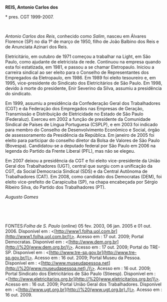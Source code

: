 **REIS, Antonio Carlos dos**

\* pres. CGT 1999-2007.

 

*Antonio Carlos dos Reis*, conhecido como *Salim*, nasceu em Álvares
Florence (SP) no dia 1º de março de 1950, filho de João Balbino dos Reis
e de Anunciata Azinari dos Reis.

Eletricitário, em outubro de 1971 começou a trabalhar na Light, em São
Paulo, como ajudante de eletricista de rede. Continuou na empresa quando
esta foi estatizada, em 1981, e passou a se chamar Eletropaulo. Iniciou
a carreira sindical ao ser eleito para o Conselho de Representantes dos
Empregados da Eletropaulo, em 1986. Em 1989 foi eleito tesoureiro e, em
1995, vice-presidente do Sindicato dos Eletricitários de São Paulo. Em
1998, devido à morte do presidente, Enir Severino da Silva, assumiu a
presidência do sindicato.

Em 1999, assumiu a presidência da Confederação Geral dos Trabalhadores
(CGT) e da Federação dos Empregados nas Empresas de Geração, Transmissão
e Distribuição de Eletricidade no Estado de São Paulo (Federaluz).
Exerceu em 2002 a função de presidente da Comunidade Sindical de Países
de Língua Portuguesa (CSPLP), e em 2003 foi indicado para membro do
Conselho de Desenvolvimento Econômico e Social, órgão de assessoramento
da Presidência da República. Em janeiro de 2005 foi eleito para
participar do conselho diretor da Bolsa de Valores de São Paulo
(Bovespa). Candidatou-se a deputado federal por São Paulo em 2006 na
legenda do Partido da Frente Liberal (PFL), mas não se elegeu.

Em 2007 deixou a presidência da CGT e foi eleito vice-presidente da
União Geral dos Trabalhadores (UGT), central que surgiu com a unificação
da CGT, da Social Democracia Sindical (SDS) e da Central Autônoma de
Trabalhadores (CAT). Em 2008, como candidato dos Democratas (DEM), foi
eleito vice-prefeito de Carapicuíba (SP), na chapa encabeçada por Sérgio
Ribeiro Silva, do Partido dos Trabalhadores (PT).

*Augusto Gomes*

 

 

FONTES:*Folha de S. Paulo* (online) 05 fev. 2003, 06 jan. 2005 e 01 out.
2006. Disponível em :
\<[http://www1.folha.uol.com.br](http://www1.folha.uol.com.br/)\>.
Acesso em : 17 out. 2009; Portal Democratas. Disponível em :
\<[http://www.dem.org.br](http://%20(www.dem.org.br/)\>. Acesso em : 17
out. 2009; Portal do TRE-SP. Disponível em :
\<[http://www.tre-sp.gov.br](http://www.tre-sp.gov.br/)\>. Acesso em :
16 out. 2009; Portal Museu da Pessoa. Disponível em :
\<[http://www.museudapessoa.net](http://%20(www.museudapessoa.net),/)\>.
Acesso em : 16 out. 2009; Portal Sindicato dos Eletricitários de São
Paulo (Stieesp). Disponível em :
\<[http://www.eletricitarios.org.br](http://%20(www.eletricitarios.org.br/)\>.
Acesso em : 16 out. 2009; Portal União Geral dos Trabalhadores.
Disponível em :
\<[http://www.ugt.org.br](http://%20(www.ugt.org.br),/)\>. Acesso em :
16 out. 2009.

 

 

 

 

 

 

 

 

 

 

 

 

 

 
